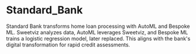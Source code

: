 # Standard_Bank
Standard Bank transforms home loan processing with AutoML and Bespoke ML. Sweetviz analyzes data, AutoML leverages Sweetviz, and Bespoke ML trains a logistic regression model, later replaced. This aligns with the bank's digital transformation for rapid credit assessments.
